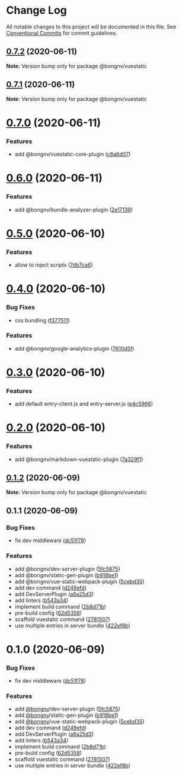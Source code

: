 # Change Log

All notable changes to this project will be documented in this file.
See [Conventional Commits](https://conventionalcommits.org) for commit guidelines.

## [0.7.2](https://github.com/bongnv/vuestatic/compare/@bongnv/vuestatic@0.7.1...@bongnv/vuestatic@0.7.2) (2020-06-11)

**Note:** Version bump only for package @bongnv/vuestatic





## [0.7.1](https://github.com/bongnv/vuestatic/compare/@bongnv/vuestatic@0.7.0...@bongnv/vuestatic@0.7.1) (2020-06-11)

**Note:** Version bump only for package @bongnv/vuestatic





# [0.7.0](https://github.com/bongnv/vuestatic/compare/@bongnv/vuestatic@0.6.0...@bongnv/vuestatic@0.7.0) (2020-06-11)


### Features

* add @bongnv/vuestatic-core-plugin ([c6a6d07](https://github.com/bongnv/vuestatic/commit/c6a6d07538fff3e1a7253f6a5812e52eaf23fd09))





# [0.6.0](https://github.com/bongnv/vuestatic/compare/@bongnv/vuestatic@0.5.0...@bongnv/vuestatic@0.6.0) (2020-06-11)


### Features

* add @bongnv/bundle-analyzer-plugin ([2e17139](https://github.com/bongnv/vuestatic/commit/2e17139823ac7a2110e066a6d3fbfa1451bffcc6))





# [0.5.0](https://github.com/bongnv/vuestatic/compare/@bongnv/vuestatic@0.4.0...@bongnv/vuestatic@0.5.0) (2020-06-10)


### Features

* allow to inject scripts ([7db7ca6](https://github.com/bongnv/vuestatic/commit/7db7ca64fb6ef5b2dfc77fb846b47e0b108e9404))





# [0.4.0](https://github.com/bongnv/vuestatic/compare/@bongnv/vuestatic@0.3.0...@bongnv/vuestatic@0.4.0) (2020-06-10)


### Bug Fixes

* css bundling ([f377511](https://github.com/bongnv/vuestatic/commit/f37751106629ee7cefd0358a84075716913f6141))


### Features

* add @bongnv/google-analytics-plugin ([7610d5f](https://github.com/bongnv/vuestatic/commit/7610d5fe0815aee067438c619a6ed4d3c9f87017))





# [0.3.0](https://github.com/bongnv/vuestatic/compare/@bongnv/vuestatic@0.2.0...@bongnv/vuestatic@0.3.0) (2020-06-10)


### Features

* add default entry-client.js and entry-server.js ([e4c5966](https://github.com/bongnv/vuestatic/commit/e4c5966339716bf1e344305ebf4030a26e258a8c))





# [0.2.0](https://github.com/bongnv/vuestatic/compare/@bongnv/vuestatic@0.1.2...@bongnv/vuestatic@0.2.0) (2020-06-10)


### Features

* add @bongnv/markdown-vuestatic-plugin ([7a329f1](https://github.com/bongnv/vuestatic/commit/7a329f1db79bea9aa21c36bfe9eec02ac3c16613))





## [0.1.2](https://github.com/bongnv/vuestatic/compare/@bongnv/vuestatic@0.1.1...@bongnv/vuestatic@0.1.2) (2020-06-09)

**Note:** Version bump only for package @bongnv/vuestatic

## 0.1.1 (2020-06-09)

### Bug Fixes

- fix dev middleware ([dc51f78](https://github.com/bongnv/vuestatic/commit/dc51f7879235161112d10ef51b2af3bafbc46853))

### Features

- add @bongnv/dev-server-plugin ([5fc5875](https://github.com/bongnv/vuestatic/commit/5fc5875daec2c91741f1b43cea777ab6b564d098))
- add @bongnv/static-gen-plugin ([b918be1](https://github.com/bongnv/vuestatic/commit/b918be16bb2f58cb71ddef46a14c1bcdbb16f5bc))
- add @bongnv/vue-static-webpack-plugin ([5cebd35](https://github.com/bongnv/vuestatic/commit/5cebd353bd6680631fcbbb89d85212aa4520659e))
- add dev command ([d249efd](https://github.com/bongnv/vuestatic/commit/d249efd9c9812b0b124788989c66619e156ded30))
- add DevServerPlugin ([a8a25d3](https://github.com/bongnv/vuestatic/commit/a8a25d3b571a8ed2b23ca8c57c684ff70b8632e9))
- add linters ([b543a34](https://github.com/bongnv/vuestatic/commit/b543a34c5b954c66bc75a28c67afbaf0be5f9582))
- implement build command ([2b8d71b](https://github.com/bongnv/vuestatic/commit/2b8d71bbc828bc1bae554d4ad9c172ad81548f90))
- pre-build config ([62d5358](https://github.com/bongnv/vuestatic/commit/62d53581ddf9629e2ad99f2d7601a9ffc45f36f7))
- scaffold vuestatic command ([2781507](https://github.com/bongnv/vuestatic/commit/2781507fd7e44ed812df30d9873eb564eade6c56))
- use multiple entries in server bundle ([422ef8b](https://github.com/bongnv/vuestatic/commit/422ef8b67250482ab326857415358f3647a3e6da))

<a name="0.1.0"></a>

# 0.1.0 (2020-06-09)

### Bug Fixes

- fix dev middleware ([dc51f78](https://github.com/bongnv/vuestatic/commit/dc51f78))

### Features

- add [@bongnv](https://github.com/bongnv)/dev-server-plugin ([5fc5875](https://github.com/bongnv/vuestatic/commit/5fc5875))
- add [@bongnv](https://github.com/bongnv)/static-gen-plugin ([b918be1](https://github.com/bongnv/vuestatic/commit/b918be1))
- add [@bongnv](https://github.com/bongnv)/vue-static-webpack-plugin ([5cebd35](https://github.com/bongnv/vuestatic/commit/5cebd35))
- add dev command ([d249efd](https://github.com/bongnv/vuestatic/commit/d249efd))
- add DevServerPlugin ([a8a25d3](https://github.com/bongnv/vuestatic/commit/a8a25d3))
- add linters ([b543a34](https://github.com/bongnv/vuestatic/commit/b543a34))
- implement build command ([2b8d71b](https://github.com/bongnv/vuestatic/commit/2b8d71b))
- pre-build config ([62d5358](https://github.com/bongnv/vuestatic/commit/62d5358))
- scaffold vuestatic command ([2781507](https://github.com/bongnv/vuestatic/commit/2781507))
- use multiple entries in server bundle ([422ef8b](https://github.com/bongnv/vuestatic/commit/422ef8b))
